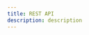 ```yaml
---
title: REST API
description: description
---
```


<inline-fragment platform="ios" src="~/sdk/api/fragments/ios/rest.md"></inline-fragment>
<inline-fragment platform="android" src="~/sdk/api/fragments/android/rest.md"></inline-fragment>